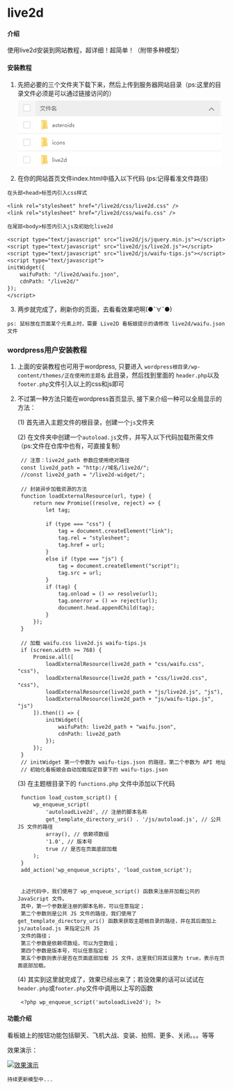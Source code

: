 # live2d

#### 介绍
使用live2d安装到网站教程，超详细！超简单！（附带多种模型）


#### 安装教程

1.  先把必要的三个文件夹下载下来，然后上传到服务器网站目录（ps:这里的目录文件必须是可以通过链接访问的）
![输入图片说明](images/image.png)

2.  在你的网站首页文件index.html中插入以下代码 (ps:记得看准文件路径)

 `在头部<head>标签内引入css样式`

```
<link rel="stylesheet" href="/live2d/css/live2d.css" />
<link rel="stylesheet" href="/live2d/css/waifu.css" />
```

 `在尾部<body>标签内引入js及初始化live2d`
```
<script type="text/javascript" src="live2d/js/jquery.min.js"></script>
<script type="text/javascript" src="live2d/js/live2d.js"></script>
<script type="text/javascript" src="live2d/js/waifu-tips.js"></script>
<script type="text/javascript">
initWidget({
	waifuPath: "/live2d/waifu.json",
	cdnPath: "/live2d/"
});
</script>
```

3. 两步就完成了，刷新你的页面，去看看效果吧啊(●ˇ∀ˇ●)

`ps: 鼠标放在页面某个元素上时，需要 Live2D 看板娘提示的请修改 live2d/waifu.json 文件`


### wordpress用户安装教程

1. 上面的安装教程也可用于wordpress, 只要进入 `wordpress根目录/wp-content/themes/正在使用的主题名` 此目录，然后找到里面的 `header.php`以及`footer.php`文件引入以上的css和js即可

2. 不过第一种方法只能在wordpress首页显示, 接下来介绍一种可以全局显示的方法：

    (1) 首先进入主题文件的根目录，创建一个`js`文件夹

    (2) 在文件夹中创建一个`autoload.js`文件，并写入以下代码加载所需文件（ps:文件在仓库中也有，可直接复制）

        // 注意：live2d_path 参数应使用绝对路径
        const live2d_path = "http://域名/live2d/";
        //const live2d_path = "/live2d-widget/";
        
        // 封装异步加载资源的方法
        function loadExternalResource(url, type) {
            return new Promise((resolve, reject) => {
                let tag;
        
                if (type === "css") {
                    tag = document.createElement("link");
                    tag.rel = "stylesheet";
                    tag.href = url;
                }
                else if (type === "js") {
                    tag = document.createElement("script");
                    tag.src = url;
                }
                if (tag) {
                    tag.onload = () => resolve(url);
                    tag.onerror = () => reject(url);
                    document.head.appendChild(tag);
                }
            });
        }
        
        // 加载 waifu.css live2d.js waifu-tips.js
        if (screen.width >= 768) {
            Promise.all([
                loadExternalResource(live2d_path + "css/waifu.css", "css"),
                loadExternalResource(live2d_path + "css/live2d.css", "css"),
                loadExternalResource(live2d_path + "js/live2d.js", "js"),
                loadExternalResource(live2d_path + "js/waifu-tips.js", "js")
            ]).then(() => {
                initWidget({
                    waifuPath: live2d_path + "waifu.json",
                    cdnPath: live2d_path
                });
            });
        }
        // initWidget 第一个参数为 waifu-tips.json 的路径，第二个参数为 API 地址
        // 初始化看板娘会自动加载指定目录下的 waifu-tips.json


    (3) 在主题根目录下的 `functions.php` 文件中添加以下代码

        function load_custom_script() {
            wp_enqueue_script(
                'autoloadLive2d', // 注册的脚本名称
                get_template_directory_uri() . '/js/autoload.js', // 公共 JS 文件的路径
                array(), // 依赖项数组
                '1.0', // 版本号
                true // 是否在页面底部加载
            );
        }
        add_action('wp_enqueue_scripts', 'load_custom_script');


        上述代码中，我们使用了 wp_enqueue_script() 函数来注册并加载公共的 JavaScript 文件。
        其中，第一个参数是注册的脚本名称，可以任意指定；
        第二个参数则是公共 JS 文件的路径，我们使用了 get_template_directory_uri() 函数来获取主题根目录的路径，并在其后面加上 js/autoload.js 来指定公共 JS 
        文件的路径；
        第三个参数是依赖项数组，可以为空数组；
        第四个参数是版本号，可以任意指定；
        第五个参数则表示是否在页面底部加载 JS 文件，这里我们将其设置为 true，表示在页面底部加载。

    (4) 其实到这里就完成了，效果已经出来了；若没效果的话可以试试在`header.php`或`footer.php`文件中调用以上写的函数

        <?php wp_enqueue_script('autoloadLive2d'); ?>

#### 功能介绍

看板娘上的按钮功能包括聊天、飞机大战、变装、拍照、更多、关闭。。。等等

效果演示：

[![效果演示](https://jokerpan-bucket.oss-cn-guangzhou.aliyuncs.com/images/pic.png)](https://jokerpan-bucket.oss-cn-guangzhou.aliyuncs.com/movies/demonstrate.mp4)

`持续更新模型中...`
